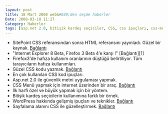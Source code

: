 ```yaml
---
layout: post
title: 18 Mart 2008 web&#039;den seçme haberler
Date: 2008-03-18 11:27
Category: Haberler
tags: [asp.net 2.0, bitişik kardeş seçiciler, CSS, css ipuçları, css-menü, ie8, sayfalama, WordPress]
---
```


-   SitePoint CSS referansından sonra HTML referansını yayınladı. Güzel
    bir kaynak. [Bağlantı][]
-   "Internet Explorer 8 Beta, Firefox 3 Beta 4′e karşı !" [Bağlantı][1]
-   Firefox3'de hafıza kullanım oranlarının düştüğü belirtiliyor. Tüm
    tarayıcıların hafıza kullanımları.
-   Güzel CSS kodu yazmak. [Bağlantı][3]
-   En çok kullanılan CSS kod ipuçları.
-   Asp.net 2.0 ile güvenlik metni uygulaması yapmak.
-   CSS Menü yapmak için internet üzerinden bir araç. [Bağlantı][6]
-   İlk harfi özel ve büyük yapmak için bir yöntem.
-   Bitişik kardeş seçicilerin kullanımına farklı bir örnek.
-   WordPress hakkında gelişmiş ipuçları ve teknikler. [Bağlantı][9]
-   Sayfalama alanını CSS ile güzelleştirmek. [Bağlantı][10]


  [Bağlantı]: http://reference.sitepoint.com/html "HTML referans"
  [3]: http://woork.blogspot.com/2008/03/write-well-structured-css-file-without.html
    "css kodu yaz"
  [6]: http://www.izzymenu.com/ "izzymenu"
  [9]: http://www.noupe.com/wordpress/mastering-your-wordpress-theme-hacks-and-techniques.html
    "wordpress"
  [10]: http://woork.blogspot.com/2008/03/perfect-pagination-style-using-css.html
    "sayfalama alanı"

